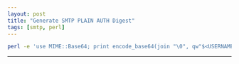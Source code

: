 ```yaml
---
layout: post
title: "Generate SMTP PLAIN AUTH Digest"
tags: [smtp, perl]
---
```


```bash
perl -e 'use MIME::Base64; print encode_base64(join "\0", qw"$<USERNAME> $<USERNAME> $<PASSWORD>");'
```

---

